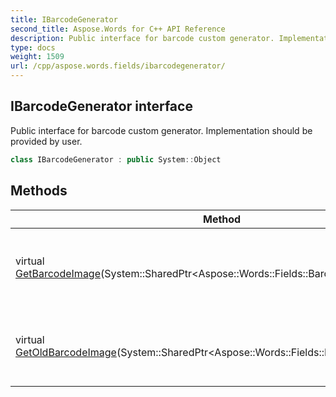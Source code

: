```yaml
---
title: IBarcodeGenerator
second_title: Aspose.Words for C++ API Reference
description: Public interface for barcode custom generator. Implementation should be provided by user.
type: docs
weight: 1509
url: /cpp/aspose.words.fields/ibarcodegenerator/
---
```

## IBarcodeGenerator interface


Public interface for barcode custom generator. Implementation should be provided by user.

```cpp
class IBarcodeGenerator : public System::Object
```

## Methods

| Method | Description |
| --- | --- |
| virtual [GetBarcodeImage](./getbarcodeimage/)(System::SharedPtr\<Aspose::Words::Fields::BarcodeParameters\>) | Generate barcode image using the set of parameters (for DisplayBarcode field). |
| virtual [GetOldBarcodeImage](./getoldbarcodeimage/)(System::SharedPtr\<Aspose::Words::Fields::BarcodeParameters\>) | Generate barcode image using the set of parameters (for old-fashioned Barcode field). |
